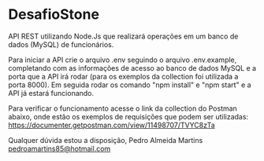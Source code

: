 # DesafioStone

API REST utilizando Node.Js que realizará operações em um banco de dados (MySQL) de funcionários.

Para iniciar a API crie o arquivo .env seguindo o arquivo .env.example, completando com as informações
de acesso ao banco de dados MySQL e a porta que a API irá rodar (para os exemplos da collection foi utilizada a porta 8000).
Em seguida rodar os comando "npm install" e "npm start" e a API já estará funcionando.

Para verificar o funcionamento acesse o link da collection do Postman abaixo, onde estão os exemplos de requisições que podem ser utilizadas:
https://documenter.getpostman.com/view/11498707/TVYC8zTa

Qualquer dúvida estou a disposição,
Pedro Almeida Martins
pedroamartins85@hotmail.com

